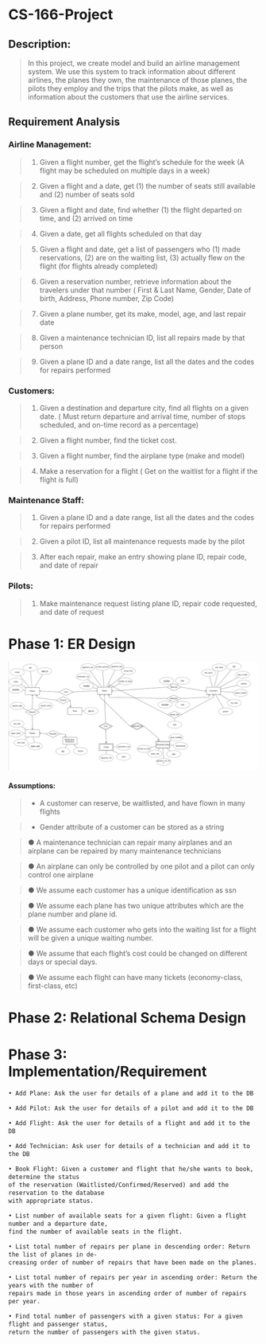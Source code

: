  # CS-166-Project 
## Description:
 > In this project, we create model and build an airline management system. We use this
system to track information about different airlines, the planes they own, the maintenance of
those planes, the pilots they employ and the trips that the pilots make, as well as information
about the customers that use the airline services.



## Requirement Analysis

### Airline Management:
 > 1. Given a flight number, get the flight’s schedule for the week
	(A flight may be scheduled on multiple days in a week)


 > 2. Given a flight and a date, get (1) the number of seats still available and (2) number of
seats sold


 > 3. Given a flight and date, find whether (1) the flight departed on time, and (2) arrived on
time


 > 4. Given a date, get all flights scheduled on that day


 > 5. Given a flight and date, get a list of passengers who (1) made reservations, (2) are on the
waiting list, (3) actually flew on the flight (for flights already completed)


 > 6. Given a reservation number, retrieve information about the travelers under that number
	( First & Last Name, Gender, Date of birth, Address, Phone number, Zip Code)


 > 7. Given a plane number, get its make, model, age, and last repair date


 > 8. Given a maintenance technician ID, list all repairs made by that person


 > 9. Given a plane ID and a date range, list all the dates and the codes for repairs performed

### Customers:

 > 1. Given a destination and departure city, find all flights on a given date.
	( Must return departure and arrival time, number of stops scheduled, and on-time
record as a percentage)


 > 2. Given a flight number, find the ticket cost.


 > 3. Given a flight number, find the airplane type (make and model)


 > 4. Make a reservation for a flight
	( Get on the waitlist for a flight if the flight is full)

### Maintenance Staff:

 > 1. Given a plane ID and a date range, list all the dates and the codes for repairs performed


 > 2. Given a pilot ID, list all maintenance requests made by the pilot


 > 3. After each repair, make an entry showing plane ID, repair code, and date of repair

### Pilots:

 > 1. Make maintenance request listing plane ID, repair code requested, and date of request



# Phase 1: ER Design

<img src="Phase1/IMAGE/image.png " width ="900" >



#### Assumptions:
 > - A customer can reserve, be waitlisted, and have flown in many flights

 > - Gender attribute of a customer can be stored as a string

 > ● A maintenance technician can repair many airplanes and an airplane can be
  repaired by many maintenance technicians

 > ● An airplane can only be controlled by one pilot and a pilot can only control one
  airplane

 > ● We assume each customer has a unique identification as ​ssn

 > ● We assume each plane has two unique attributes which are the plane number
  and plane id.

 > ● We assume each customer who gets into the waiting list for a flight will be given
  a unique waiting number.

 > ● We assume that each flight’s cost could be changed on different days or special
  days.

 > ● We assume each flight can have many tickets (economy-class, first-class, etc)



# Phase 2: Relational Schema Design




# Phase 3: Implementation/Requirement
```
• Add Plane: Ask the user for details of a plane and add it to the DB
```
```
• Add Pilot: Ask the user for details of a pilot and add it to the DB
```
```
• Add Flight: Ask the user for details of a flight and add it to the DB
```
```
• Add Technician: Ask user for details of a technician and add it to the DB
```
```
• Book Flight: Given a customer and flight that he/she wants to book, determine the status
of the reservation (Waitlisted/Confirmed/Reserved) and add the reservation to the database
with appropriate status.
```
```
• List number of available seats for a given flight: Given a flight number and a departure date,
find the number of available seats in the flight.
```
```
• List total number of repairs per plane in descending order: Return the list of planes in de-
creasing order of number of repairs that have been made on the planes.
```
```
• List total number of repairs per year in ascending order: Return the years with the number of
repairs made in those years in ascending order of number of repairs per year.
```
```
• Find total number of passengers with a given status: For a given flight and passenger status,
return the number of passengers with the given status.
```
